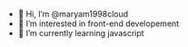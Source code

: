 - 👋 Hi, I’m @maryam1998cloud
- 👀 I’m interested in front-end developement
- 🌱 I’m currently learning javascript


<!---
maryam1998cloud/maryam1998cloud is a ✨ special ✨ repository because its `README.md` (this file) appears on your GitHub profile.
You can click the Preview link to take a look at your changes.
--->
